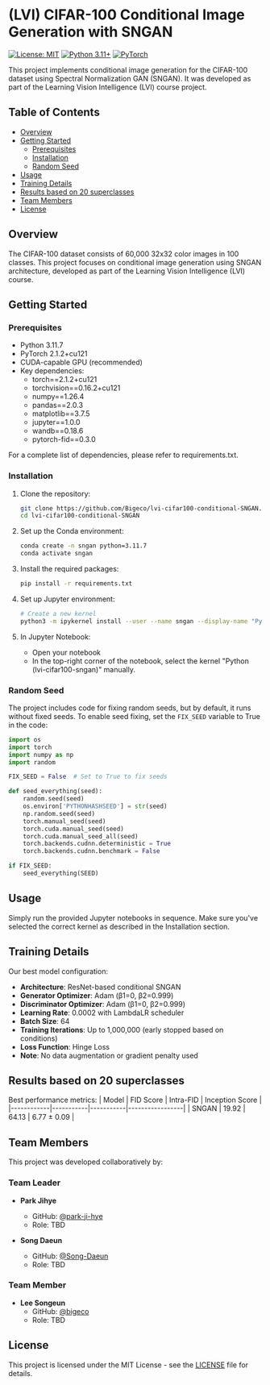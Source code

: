 # (LVI) CIFAR-100 Conditional Image Generation with SNGAN
[![License: MIT](https://img.shields.io/badge/License-MIT-yellow.svg)](https://opensource.org/licenses/MIT)
[![Python 3.11+](https://img.shields.io/badge/python-3.10+-blue.svg)](https://www.python.org/downloads/release/python-3117/)
[![PyTorch](https://img.shields.io/badge/PyTorch-%23EE4C2C.svg?style=flat&logo=PyTorch&logoColor=white)](https://pytorch.org/)

This project implements conditional image generation for the CIFAR-100 dataset using Spectral Normalization GAN (SNGAN). It was developed as part of the Learning Vision Intelligence (LVI) course project.

## Table of Contents

- [Overview](#overview)
- [Getting Started](#getting-started)
  - [Prerequisites](#prerequisites)
  - [Installation](#installation)
  - [Random Seed](#random-seed)
- [Usage](#usage)
- [Training Details](#training-details)
- [Results based on 20 superclasses](#results-based-on-20-superclasses)
- [Team Members](#team-members)
- [License](#license)

## Overview

The CIFAR-100 dataset consists of 60,000 32x32 color images in 100 classes. This project focuses on conditional image generation using SNGAN architecture, developed as part of the Learning Vision Intelligence (LVI) course.

## Getting Started

### Prerequisites

- Python 3.11.7
- PyTorch 2.1.2+cu121
- CUDA-capable GPU (recommended)
- Key dependencies:
  - torch==2.1.2+cu121
  - torchvision==0.16.2+cu121
  - numpy==1.26.4
  - pandas==2.0.3
  - matplotlib==3.7.5
  - jupyter==1.0.0
  - wandb==0.18.6
  - pytorch-fid==0.3.0

For a complete list of dependencies, please refer to requirements.txt.

### Installation

1. Clone the repository:
   ```sh
   git clone https://github.com/Bigeco/lvi-cifar100-conditional-SNGAN.git
   cd lvi-cifar100-conditional-SNGAN
   ```
2. Set up the Conda environment:
   ```sh
   conda create -n sngan python=3.11.7
   conda activate sngan
   ```
   
2. Install the required packages:
   ```sh
   pip install -r requirements.txt
   ```

3. Set up Jupyter environment:
   ```sh
   # Create a new kernel
   python3 -m ipykernel install --user --name sngan --display-name "Python (lvi-cifar100-sngan)"
   ```

4. In Jupyter Notebook:
   - Open your notebook
   - In the top-right corner of the notebook, select the kernel "Python (lvi-cifar100-sngan)" manually.

### Random Seed

The project includes code for fixing random seeds, but by default, it runs without fixed seeds. To enable seed fixing, set the `FIX_SEED` variable to True in the code:

```python
import os
import torch
import numpy as np
import random

FIX_SEED = False  # Set to True to fix seeds

def seed_everything(seed):
    random.seed(seed)
    os.environ['PYTHONHASHSEED'] = str(seed)
    np.random.seed(seed)
    torch.manual_seed(seed)
    torch.cuda.manual_seed(seed)
    torch.cuda.manual_seed_all(seed)
    torch.backends.cudnn.deterministic = True
    torch.backends.cudnn.benchmark = False

if FIX_SEED:
    seed_everything(SEED)
```

## Usage

Simply run the provided Jupyter notebooks in sequence. Make sure you've selected the correct kernel as described in the Installation section.

## Training Details

Our best model configuration:

- **Architecture**: ResNet-based conditional SNGAN
- **Generator Optimizer**: Adam (β1=0, β2=0.999)
- **Discriminator Optimizer**: Adam (β1=0, β2=0.999)
- **Learning Rate**: 0.0002 with LambdaLR scheduler
- **Batch Size**: 64
- **Training Iterations**: Up to 1,000,000 (early stopped based on conditions)
- **Loss Function**: Hinge Loss
- **Note**: No data augmentation or gradient penalty used

## Results based on 20 superclasses

Best performance metrics:
| Model      | FID Score | Intra-FID | Inception Score |
|------------|-----------|-----------|-----------------|
| SNGAN      |   19.92   |   64.13   |   6.77 ± 0.09   |

## Team Members

This project was developed collaboratively by:

### Team Leader
- **Park Jihye**
  - GitHub: [@park-ji-hye](https://github.com/park-ji-hye)
  - Role: TBD

- **Song Daeun**
  - GitHub: [@Song-Daeun](https://github.com/Song-Daeun)
  - Role: TBD

### Team Member
- **Lee Songeun**
  - GitHub: [@bigeco](https://github.com/bigeco)
  - Role: TBD

## License

This project is licensed under the MIT License - see the [LICENSE](LICENSE) file for details.
